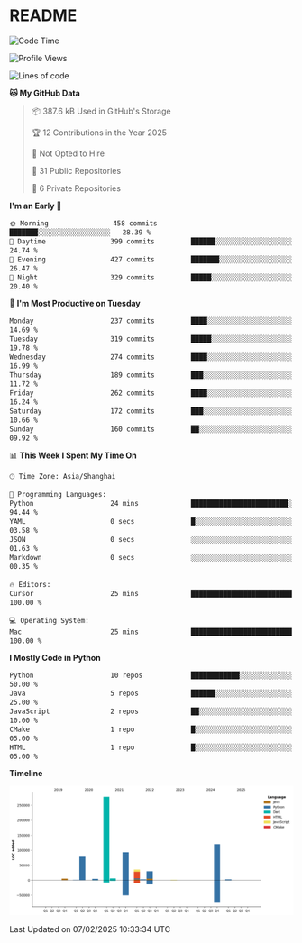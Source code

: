 # README

<!--START_SECTION:waka-->
![Code Time](http://img.shields.io/badge/Code%20Time-1%2C199%20hrs%205%20mins-blue)

![Profile Views](http://img.shields.io/badge/Profile%20Views-5-blue)

![Lines of code](https://img.shields.io/badge/From%20Hello%20World%20I%27ve%20Written-653.0%20thousand%20lines%20of%20code-blue)

**🐱 My GitHub Data** 

> 📦 387.6 kB Used in GitHub's Storage 
 > 
> 🏆 12 Contributions in the Year 2025
 > 
> 🚫 Not Opted to Hire
 > 
> 📜 31 Public Repositories 
 > 
> 🔑 6 Private Repositories 
 > 
**I'm an Early 🐤** 

```text
🌞 Morning                458 commits         ███████░░░░░░░░░░░░░░░░░░   28.39 % 
🌆 Daytime                399 commits         ██████░░░░░░░░░░░░░░░░░░░   24.74 % 
🌃 Evening                427 commits         ███████░░░░░░░░░░░░░░░░░░   26.47 % 
🌙 Night                  329 commits         █████░░░░░░░░░░░░░░░░░░░░   20.40 % 
```
📅 **I'm Most Productive on Tuesday** 

```text
Monday                   237 commits         ████░░░░░░░░░░░░░░░░░░░░░   14.69 % 
Tuesday                  319 commits         █████░░░░░░░░░░░░░░░░░░░░   19.78 % 
Wednesday                274 commits         ████░░░░░░░░░░░░░░░░░░░░░   16.99 % 
Thursday                 189 commits         ███░░░░░░░░░░░░░░░░░░░░░░   11.72 % 
Friday                   262 commits         ████░░░░░░░░░░░░░░░░░░░░░   16.24 % 
Saturday                 172 commits         ███░░░░░░░░░░░░░░░░░░░░░░   10.66 % 
Sunday                   160 commits         ██░░░░░░░░░░░░░░░░░░░░░░░   09.92 % 
```


📊 **This Week I Spent My Time On** 

```text
🕑︎ Time Zone: Asia/Shanghai

💬 Programming Languages: 
Python                   24 mins             ████████████████████████░   94.44 % 
YAML                     0 secs              █░░░░░░░░░░░░░░░░░░░░░░░░   03.58 % 
JSON                     0 secs              ░░░░░░░░░░░░░░░░░░░░░░░░░   01.63 % 
Markdown                 0 secs              ░░░░░░░░░░░░░░░░░░░░░░░░░   00.35 % 

🔥 Editors: 
Cursor                   25 mins             █████████████████████████   100.00 % 

💻 Operating System: 
Mac                      25 mins             █████████████████████████   100.00 % 
```

**I Mostly Code in Python** 

```text
Python                   10 repos            ████████████░░░░░░░░░░░░░   50.00 % 
Java                     5 repos             ██████░░░░░░░░░░░░░░░░░░░   25.00 % 
JavaScript               2 repos             ██░░░░░░░░░░░░░░░░░░░░░░░   10.00 % 
CMake                    1 repo              █░░░░░░░░░░░░░░░░░░░░░░░░   05.00 % 
HTML                     1 repo              █░░░░░░░░░░░░░░░░░░░░░░░░   05.00 % 
```



**Timeline**

![Lines of Code chart](https://raw.githubusercontent.com/XeonHis/XeonHis/main/assets/bar_graph.png)


 Last Updated on 07/02/2025 10:33:34 UTC
<!--END_SECTION:waka-->

